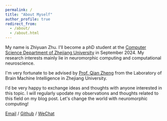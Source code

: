 ```yaml
---
permalink: /
title: "About Myself"
author_profile: true
redirect_from: 
  - /about/
  - /about.html
---
```


My name is Zhiyuan Zhu. I'll become a phD student at the [Computer Science Department of Zhejiang University](http://www.cs.zju.edu.cn/) in September 2024. My research interests mainly lie in neuromorphic computing and computational neuroscience.

I'm very fortunate to be advised by [Prof. Qian Zheng](https://q-zh.github.io/) from the Laboratory of Brain Machine Intelligence in Zhejiang University. 

I'd be very happy to exchange ideas and thoughts with anyone interested in this topic. I will regularly upodate my observations and thoughts related to this field on my blog post. Let's change the world with neuromorphic computing!

[Email](mailto:1807317022@qq.com) / [Github](https://github.com/DarthMurse) / [WeChat](../images/wechat/jpg)


